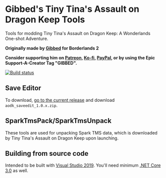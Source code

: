 # Gibbed's Tiny Tina's Assault on Dragon Keep Tools

Tools for modding Tiny Tina's Assault on Dragon Keep: A Wonderlands One-shot Adventure.

**Originally made by [Gibbed](https://github.com/gibbed) for Borderlands 2**

**Consider supporting him on [Patreon](https://patreon.com/gibbed), [Ko-fi](https://ko-fi.com/gibbed), [PayPal](https://paypal.me/gibbed), or by using the Epic Support-A-Creator Tag "GIBBED".**

[![Build status](https://ci.appveyor.com/api/projects/status/uvdl5ky2mr7xa9ms/branch/main?svg=true)](https://ci.appveyor.com/project/Natsu235/gibbed-tinytinaaodk/branch/main)

## Save Editor

To download, [go to the current release](https://github.com/Natsu235/Gibbed.TinyTinaAoDK/releases/latest) and download `aodk_saveedit_1.0.x.zip`.

## SparkTmsPack/SparkTmsUnpack

These tools are used for unpacking Spark TMS data, which is downloaded by Tiny Tina's Assault on Dragon Keep upon launching.

## Building from source code

Intended to be built with [Visual Studio 2019](https://visualstudio.microsoft.com/vs/). You'll need minimum [.NET Core 3.0](https://dotnet.microsoft.com/download/dotnet-core/3.0) as well.
